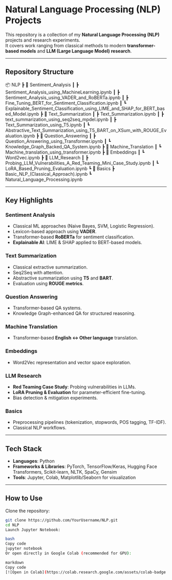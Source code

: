 # Natural Language Processing (NLP) Projects

This repository is a collection of my **Natural Language Processing (NLP)** projects and research experiments.  
It covers work ranging from classical methods to modern **transformer-based models** and **LLM (Large Language Model) research**.

---

##  Repository Structure

📦 NLP
┣ 📂 Sentiment_Analysis
┃ ┣ Sentiment_Analysis_using_MachineLearning.ipynb
┃ ┣ Sentiment_Analysis_using_VADER_and_RoBERTa.ipynb
┃ ┣ Fine_Tuning_BERT_for_Sentiment_Classification.ipynb
┃ ┗ Explainable_Sentiment_Classification_using_LIME_and_SHAP_for_BERT_based_Model.ipynb
┣ 📂 Text_Summarization
┃ ┣ Text_Summarization.ipynb
┃ ┣ text_summarization_using_seq2seq_mpdel.ipynb
┃ ┣ Text_Summarization_using_T5.ipynb
┃ ┗ Abstractive_Text_Summarization_using_T5_BART_on_XSum_with_ROUGE_Evaluation.ipynb
┣ 📂 Question_Answering
┃ ┣ Question_Answering_using_Transformer.ipynb
┃ ┗ Knowledge_Graph_Backed_QA_System.ipynb
┣ 📂 Machine_Translation
┃ ┗ Machine_translation_using_transformer.ipynb
┣ 📂 Embeddings
┃ ┗ Word2vec.ipynb
┣ 📂 LLM_Research
┃ ┣ Probing_LLM_Vulnerabilities_A_Red_Teaming_Mini_Case_Study.ipynb
┃ ┗ LoRA_Based_Pruning_Evaluation.ipynb
┗ 📂 Basics
┣ Basic_NLP_(Classical_Approach).ipynb
┗ Natural_Language_Processing.ipynb



---

## Key Highlights

### Sentiment Analysis
- Classical ML approaches (Naive Bayes, SVM, Logistic Regression).
- Lexicon-based approach using **VADER**.
- Transformer-based **RoBERTa** for sentiment classification.
- **Explainable AI**: LIME & SHAP applied to BERT-based models.

### Text Summarization
- Classical extractive summarization.
- Seq2Seq with attention.
- Abstractive summarization using **T5** and **BART**.
- Evaluation using **ROUGE metrics**.

### Question Answering
- Transformer-based QA systems.
- Knowledge Graph-enhanced QA for structured reasoning.

### Machine Translation
- Transformer-based **English ↔ Other language** translation.

### Embeddings
- Word2Vec representation and vector space exploration.

### LLM Research
- **Red Teaming Case Study**: Probing vulnerabilities in LLMs.
- **LoRA Pruning & Evaluation** for parameter-efficient fine-tuning.
- Bias detection & mitigation experiments.

### Basics
- Preprocessing pipelines (tokenization, stopwords, POS tagging, TF-IDF).
- Classical NLP workflows.

---

## Tech Stack
- **Languages**: Python
- **Frameworks & Libraries**: PyTorch, TensorFlow/Keras, Hugging Face Transformers, Scikit-learn, NLTK, SpaCy, Gensim
- **Tools**: Jupyter, Colab, Matplotlib/Seaborn for visualization

---

##  How to Use

Clone the repository:
```bash
git clone https://github.com/YourUsername/NLP.git
cd NLP
Launch Jupyter Notebook:

bash
Copy code
jupyter notebook
Or open directly in Google Colab (recommended for GPU):

markdown
Copy code
[![Open in Colab](https://colab.research.google.com/assets/colab-badge.svg)](https://colab.research.google.com/github/YourUsername/NLP)

